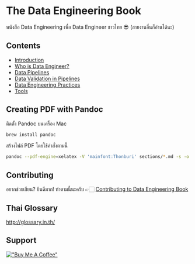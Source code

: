 # The Data Engineering Book

หนังสือ Data Engineering เพื่อ Data Engineer ชาวไทย 😎 (สายงานอื่นก็อ่านได้นะ)

## Contents

* [Introduction](sections/01-introduction.md)
* [Who is Data Engineer?](sections/02-who-is-data-engineer.md)
* [Data Pipelines](sections/03-data-pipelines.md)
* [Data Validation in Pipelines](sections/04-data-validation-in-pipelines.md)
* [Data Engineering Practices](sections/05-data-engineering-practices.md)
* [Tools](sections/06-tools.md)

## Creating PDF with Pandoc

ติดตั้ง Pandoc บนเครื่อง Mac

```sh
brew install pandoc
```

สร้างไฟล์ PDF โดยใช้คำสั่งตามนี้

```sh
pandoc --pdf-engine=xelatex -V 'mainfont:Thonburi' sections/*.md -s -o data-engineering-book.pdf
```

## Contributing

อยากช่วยเขียน? ยินดีมาก! ทำตามนี้นะครับ 👉🏻 [Contributing to Data Engineering Book](CONTRIBUTING.md)

## Thai Glossary

http://glossary.in.th/

## Support

[!["Buy Me A Coffee"](https://www.buymeacoffee.com/assets/img/custom_images/yellow_img.png)](https://www.buymeacoffee.com/zkan)
